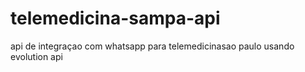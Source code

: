 # telemedicina-sampa-api
api de integraçao com whatsapp para telemedicinasao paulo usando evolution api
